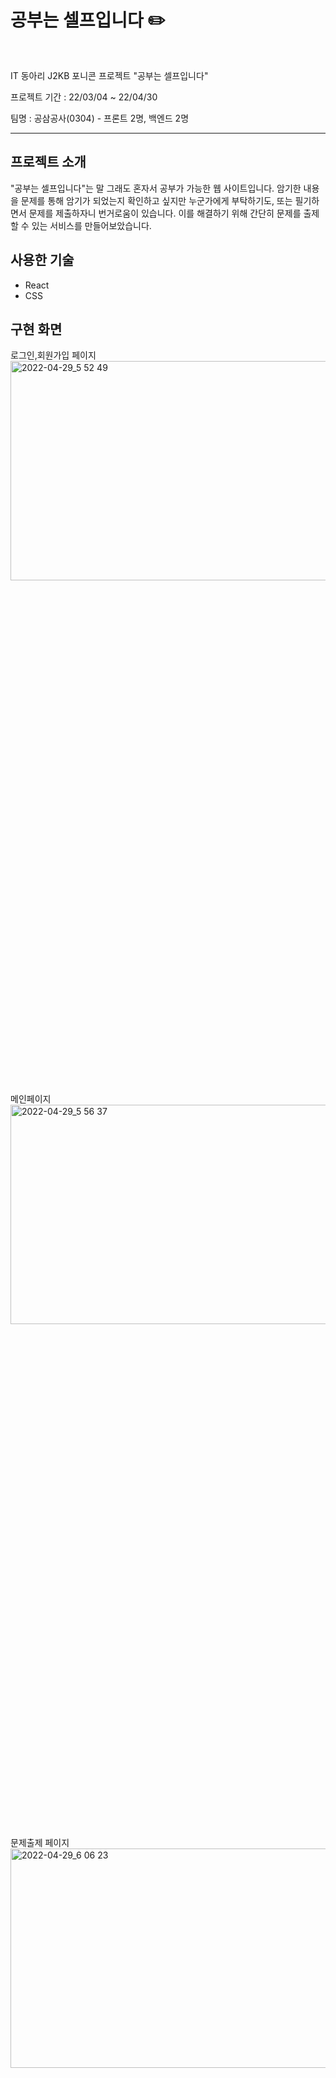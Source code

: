 # 공부는 셀프입니다 ✏️

<br>

IT 동아리 J2KB 포니콘 프로젝트 "공부는 셀프입니다"


프로젝트 기간 :  22/03/04 ~ 22/04/30

팀명 : 공삼공사(0304) - 프론트 2명, 백엔드 2명



<hr>





## 프로젝트 소개

"공부는 셀프입니다"는 말 그래도 혼자서 공부가 가능한 웹 사이트입니다.
암기한 내용을 문제를 통해 암기가 되었는지 확인하고 싶지만 누군가에게 부탁하기도, 또는 필기하면서 문제를 제출하자니 번거로움이 있습니다.
이를 해결하기 위해 간단히 문제를 출제 할 수 있는 서비스를 만들어보았습니다.


## 사용한 기술

- React
- CSS



## 구현 화면

로그인,회원가입 페이지
<img width="1512" alt="2022-04-29_5 52 49" src="https://user-images.githubusercontent.com/93962252/169647519-a9da0902-66b0-4fc3-ae93-55bfa64e1d8b.png"  width="30%" height="30%">
메인페이지
<img width="1512" alt="2022-04-29_5 56 37" src="https://user-images.githubusercontent.com/93962252/169647527-396e0747-a708-439a-b1f0-3d49b968a2fb.png"  width="30%" height="30%">
문제출제 페이지
<img width="1512" alt="2022-04-29_6 06 23" src="https://user-images.githubusercontent.com/93962252/169647555-cff1925f-ea0d-4ef9-af87-a27ec1200ae0.png"  width="30%" height="30%">
문제풀기 페이지
<img width="1512" alt="2022-04-29_7 04 36" src="https://user-images.githubusercontent.com/93962252/169647534-8ba94275-52e1-4bba-8970-3450b05d54f5.png"  width="30%" height="30%">



## 후기

처음으로 React를 사용하여 진행한 팀 프로젝트였습니다. 모두 Spring, React를 처음 접하여서 동시에 공부를 하면서 프로젝트에 적용시켜보느라 완성시키지는 못한 프로젝트이지만
좋은 팀원들을 만나서 꾸준한 의사소통과 협업을 통해서 웹 개발의 기본적인 지식을 쌓을 수 있었던 프로젝트였습니다.



